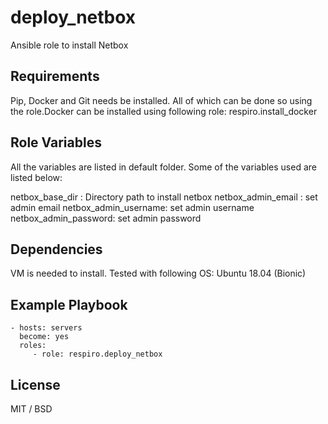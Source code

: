 deploy_netbox
=========

Ansible role to install Netbox 

Requirements
------------
Pip, Docker and Git needs be installed. All of which can be done so using the role.Docker can be installed using following role:
respiro.install_docker


Role Variables
--------------
All the  variables are listed in default folder. Some of the variables used are listed below:

netbox_base_dir : Directory path to install netbox
netbox_admin_email : set admin email
netbox_admin_username: set admin username
netbox_admin_password: set admin password

Dependencies
------------
VM is needed to install. Tested with following OS:
Ubuntu 18.04 (Bionic)

Example Playbook
----------------

    - hosts: servers
      become: yes
      roles:
         - role: respiro.deploy_netbox

License
-------

MIT / BSD

